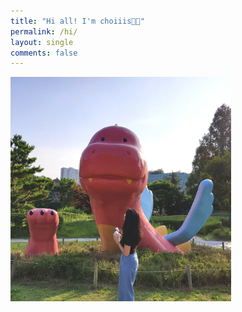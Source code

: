 ```yaml
---
title: "Hi all! I'm choiiis👋🏻"
permalink: /hi/
layout: single
comments: false
---
```


<div>
    <img src="/assets/images/avthm.jpg" alt="about_meee" width="70%" min-width="700px" itemprop="image">
</div>